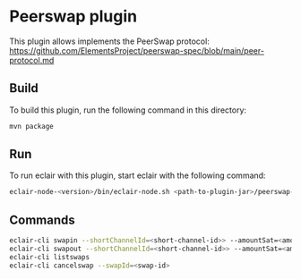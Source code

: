 # Peerswap plugin

This plugin allows implements the PeerSwap protocol: https://github.com/ElementsProject/peerswap-spec/blob/main/peer-protocol.md

## Build

To build this plugin, run the following command in this directory:

```sh
mvn package
```

## Run

To run eclair with this plugin, start eclair with the following command:

```sh
eclair-node-<version>/bin/eclair-node.sh <path-to-plugin-jar>/peerswap-plugin-<version>.jar
```

## Commands

```sh
eclair-cli swapin --shortChannelId=<short-channel-id>> --amountSat=<amount>
eclair-cli swapout --shortChannelId=<short-channel-id>> --amountSat=<amount>
eclair-cli listswaps
eclair-cli cancelswap --swapId=<swap-id>
```